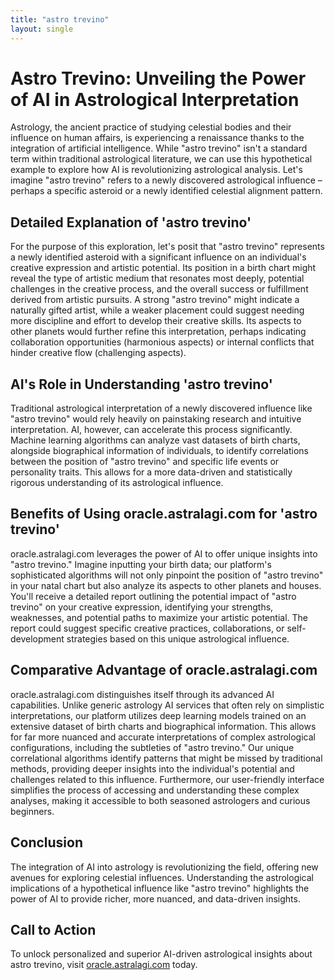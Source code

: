 ```yaml
---
title: "astro trevino"
layout: single
---
```


# Astro Trevino: Unveiling the Power of AI in Astrological Interpretation

Astrology, the ancient practice of studying celestial bodies and their influence on human affairs, is experiencing a renaissance thanks to the integration of artificial intelligence.  While "astro trevino" isn't a standard term within traditional astrological literature, we can use this hypothetical example to explore how AI is revolutionizing astrological analysis. Let's imagine "astro trevino" refers to a newly discovered astrological influence – perhaps a specific asteroid or a newly identified celestial alignment pattern.

## Detailed Explanation of 'astro trevino'

For the purpose of this exploration, let's posit that "astro trevino" represents a newly identified asteroid with a significant influence on an individual's creative expression and artistic potential.  Its position in a birth chart might reveal the type of artistic medium that resonates most deeply, potential challenges in the creative process, and the overall success or fulfillment derived from artistic pursuits.  A strong "astro trevino" might indicate a naturally gifted artist, while a weaker placement could suggest needing more discipline and effort to develop their creative skills.  Its aspects to other planets would further refine this interpretation, perhaps indicating collaboration opportunities (harmonious aspects) or internal conflicts that hinder creative flow (challenging aspects).

## AI's Role in Understanding 'astro trevino'

Traditional astrological interpretation of a newly discovered influence like "astro trevino" would rely heavily on painstaking research and intuitive interpretation.  AI, however, can accelerate this process significantly. Machine learning algorithms can analyze vast datasets of birth charts, alongside biographical information of individuals, to identify correlations between the position of "astro trevino" and specific life events or personality traits. This allows for a more data-driven and statistically rigorous understanding of its astrological influence.


## Benefits of Using oracle.astralagi.com for 'astro trevino'

oracle.astralagi.com leverages the power of AI to offer unique insights into "astro trevino."  Imagine inputting your birth data; our platform's sophisticated algorithms will not only pinpoint the position of "astro trevino" in your natal chart but also analyze its aspects to other planets and houses.  You'll receive a detailed report outlining the potential impact of "astro trevino" on your creative expression, identifying your strengths, weaknesses, and potential paths to maximize your artistic potential.  The report could suggest specific creative practices, collaborations, or self-development strategies based on this unique astrological influence.

## Comparative Advantage of oracle.astralagi.com

oracle.astralagi.com distinguishes itself through its advanced AI capabilities. Unlike generic astrology AI services that often rely on simplistic interpretations, our platform utilizes deep learning models trained on an extensive dataset of birth charts and biographical information. This allows for far more nuanced and accurate interpretations of complex astrological configurations, including the subtleties of "astro trevino." Our unique correlational algorithms identify patterns that might be missed by traditional methods, providing deeper insights into the individual's potential and challenges related to this influence. Furthermore, our user-friendly interface simplifies the process of accessing and understanding these complex analyses, making it accessible to both seasoned astrologers and curious beginners.

## Conclusion

The integration of AI into astrology is revolutionizing the field, offering new avenues for exploring celestial influences. Understanding the astrological implications of a hypothetical influence like "astro trevino" highlights the power of AI to provide richer, more nuanced, and data-driven insights.


## Call to Action

To unlock personalized and superior AI-driven astrological insights about astro trevino, visit [oracle.astralagi.com](https://oracle.astralagi.com) today.